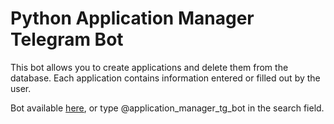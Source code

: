 # Python Application Manager Telegram Bot
This bot allows you to create applications and delete them from the database. Each application contains information entered or filled out by the user.

Bot available [here](https://t.me/application_manager_tg_bot), or type @application_manager_tg_bot in the search field.
